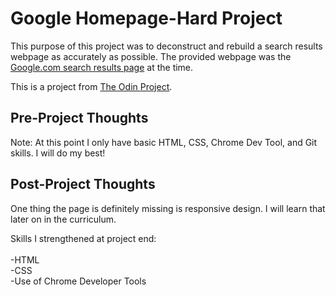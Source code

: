 # Google Homepage-Hard Project

This purpose of this project was to deconstruct and rebuild a search results webpage as accurately as possible.
The provided webpage was the [Google.com search results page](https://www.google.com/search?q=build+this+webpage/) at the time.

This is a project from [The Odin Project](https://www.theodinproject.com/courses/web-development-101/lessons/html-css).


## Pre-Project Thoughts

Note: At this point I only have basic HTML, CSS, Chrome Dev Tool, and Git skills.
I will do my best!

## Post-Project Thoughts

One thing the page is definitely missing is responsive design.
I will learn that later on in the curriculum.

Skills I strengthened at project end: <br>   
-HTML <br>
-CSS <br>
-Use of Chrome Developer Tools
